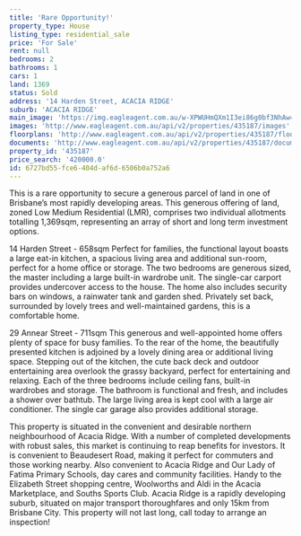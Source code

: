 ```yaml
---
title: 'Rare Opportunity!'
property_type: House
listing_type: residential_sale
price: 'For Sale'
rent: null
bedrooms: 2
bathrooms: 1
cars: 1
land: 1369
status: Sold
address: '14 Harden Street, ACACIA RIDGE'
suburb: 'ACACIA RIDGE'
main_image: 'https://img.eagleagent.com.au/w-XPWUHmQXm1I3ei86g0bf3NhAw=/1280x854/smart/https://s3-us-west-2.amazonaws.com/eagleagent-orig/images/6821482/126357110-image-M.jpg'
images: 'http://www.eagleagent.com.au/api/v2/properties/435187/images'
floorplans: 'http://www.eagleagent.com.au/api/v2/properties/435187/floorplans'
documents: 'http://www.eagleagent.com.au/api/v2/properties/435187/documents'
property_id: '435187'
price_search: '420000.0'
id: 6727bd55-fce6-404d-af6d-6506b0a752a6
---
```

This is a rare opportunity to secure a generous parcel of land in one of Brisbane’s most rapidly developing areas. This generous offering of land, zoned Low Medium Residential (LMR), comprises two individual allotments totalling 1,369sqm, representing an array of short and long term investment options.

14 Harden Street - 658sqm
Perfect for families, the functional layout boasts a large eat-in kitchen, a spacious living area and additional sun-room, perfect for a home office or storage. The two bedrooms are generous sized, the master including a large built-in wardrobe unit. The single-car carport provides undercover access to the house. The home also includes security bars on windows, a rainwater tank and garden shed. Privately set back, surrounded by lovely trees and well-maintained gardens, this is a comfortable home.

29 Annear Street - 711sqm
This generous and well-appointed home offers plenty of space for busy families. To the rear of the home, the beautifully presented kitchen is adjoined by a lovely dining area or additional living space. Stepping out of the kitchen, the cute back deck and outdoor entertaining area overlook the grassy backyard, perfect for entertaining and relaxing. Each of the three bedrooms include ceiling fans, built-in wardrobes and storage. The bathroom is functional and fresh, and includes a shower over bathtub. The large living area is kept cool with a large air conditioner. The single car garage also provides additional storage.

This property is situated in the convenient and desirable northern neighbourhood of Acacia Ridge. With a number of completed developments with robust sales, this market is continuing to reap benefits for investors. It is convenient to Beaudesert Road, making it perfect for commuters and those working nearby. Also convenient to Acacia Ridge and Our Lady of Fatima Primary Schools, day cares and community facilities. Handy to the Elizabeth Street shopping centre, Woolworths and Aldi in the Acacia Marketplace, and Souths Sports Club. Acacia Ridge is a rapidly developing suburb, situated on major transport thoroughfares and only 15km from Brisbane City. This property will not last long, call today to arrange an inspection!